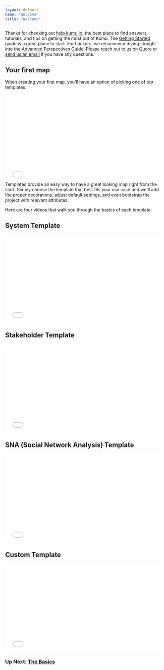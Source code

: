 ```yaml
---
layout: default
name: "Welcome"
title: "Welcome"
---
```


Thanks for checking out [help.kumu.io](/), the best place to find answers,
tutorials, and tips on getting the most out of Kumu.
The [Getting Started](/basics/getting-started.html) guide is a great place
to start. For hackers, we recommend diving straight into the
[Advanced Perspectives Guide](/guides/advanced-perspectives.html).
Please <a href="http://www.quora.com/Kumu">reach out to us on Quora</a>
or <a href="mailto:support@kumu.io">send us an email</a> if you have any questions.


## Your first map
When creating your first map, you'll have an option of picking one of our templates:

<iframe src="//player.vimeo.com/video/120666713" width="500" height="281" frameborder="0" webkitallowfullscreen mozallowfullscreen allowfullscreen></iframe>

<br />
Templates provide an easy way to have a great looking map right from the start. Simply choose the template that best fits your use case and we'll add the proper decorations, adjust default settings, and even bootstrap the project with relevant attributes.

<br />

Here are four videos that walk you through the basics of each template:

## System Template
<iframe src="//player.vimeo.com/video/120851694" width="500" height="281" frameborder="0" webkitallowfullscreen mozallowfullscreen allowfullscreen></iframe>

## Stakeholder Template
<iframe src="//player.vimeo.com/video/120964653" width="500" height="281" frameborder="0" webkitallowfullscreen mozallowfullscreen allowfullscreen></iframe>

## SNA (Social Network Analysis) Template
<iframe src="//player.vimeo.com/video/120999753" width="500" height="281" frameborder="0" webkitallowfullscreen mozallowfullscreen allowfullscreen></iframe>

## Custom Template
<iframe src="//player.vimeo.com/video/120887205" width="500" height="281" frameborder="0" webkitallowfullscreen mozallowfullscreen allowfullscreen></iframe>

### Up Next: [The Basics](/basics/getting-started.html)
